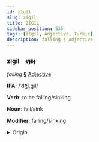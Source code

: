 ```yaml
---
id: zîgîl
slug: zîgîl
title: ZÎGÎL
sidebar_position: 535
tags: [zîgîl, Adjective, Turkic]
description: falling § Adjective
---
```


### zîgîl&emsp;<span kind="abugida">ⱴɟꜿ͊ɟ</span>

*falling* **§** [Adjective](../../tags/Adjective)

**IPA**: /ˈd͡ʒi.gil/

**Verb**: to be falling/sinking

**Noun**: fall/sink

**Modifier**: falling/sinking

<details>
    <summary>Origin</summary>
    Kyrgyz жыгыл- jıgıl- <br/>
    <em>Turkic Language Family</em>
</details>
